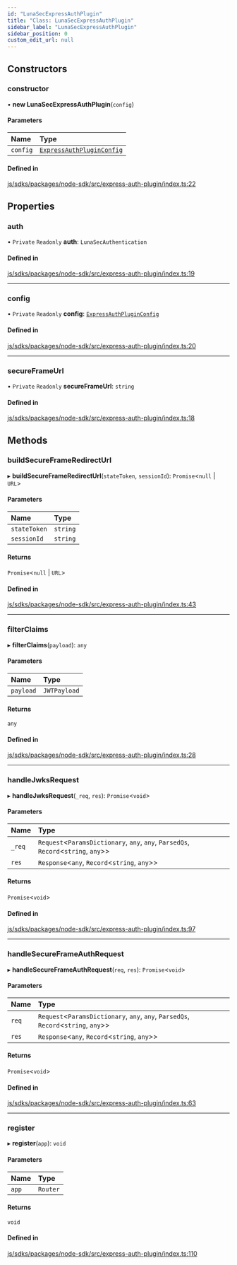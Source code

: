 ```yaml
---
id: "LunaSecExpressAuthPlugin"
title: "Class: LunaSecExpressAuthPlugin"
sidebar_label: "LunaSecExpressAuthPlugin"
sidebar_position: 0
custom_edit_url: null
---
```


## Constructors

### constructor

• **new LunaSecExpressAuthPlugin**(`config`)

#### Parameters

| Name | Type |
| :------ | :------ |
| `config` | [`ExpressAuthPluginConfig`](../interfaces/ExpressAuthPluginConfig.md) |

#### Defined in

[js/sdks/packages/node-sdk/src/express-auth-plugin/index.ts:22](https://github.com/refinery-labs/lunasec-monorepo/blob/6b064f0/js/sdks/packages/node-sdk/src/express-auth-plugin/index.ts#L22)

## Properties

### auth

• `Private` `Readonly` **auth**: `LunaSecAuthentication`

#### Defined in

[js/sdks/packages/node-sdk/src/express-auth-plugin/index.ts:19](https://github.com/refinery-labs/lunasec-monorepo/blob/6b064f0/js/sdks/packages/node-sdk/src/express-auth-plugin/index.ts#L19)

___

### config

• `Private` `Readonly` **config**: [`ExpressAuthPluginConfig`](../interfaces/ExpressAuthPluginConfig.md)

#### Defined in

[js/sdks/packages/node-sdk/src/express-auth-plugin/index.ts:20](https://github.com/refinery-labs/lunasec-monorepo/blob/6b064f0/js/sdks/packages/node-sdk/src/express-auth-plugin/index.ts#L20)

___

### secureFrameUrl

• `Private` `Readonly` **secureFrameUrl**: `string`

#### Defined in

[js/sdks/packages/node-sdk/src/express-auth-plugin/index.ts:18](https://github.com/refinery-labs/lunasec-monorepo/blob/6b064f0/js/sdks/packages/node-sdk/src/express-auth-plugin/index.ts#L18)

## Methods

### buildSecureFrameRedirectUrl

▸ **buildSecureFrameRedirectUrl**(`stateToken`, `sessionId`): `Promise`<``null`` \| `URL`\>

#### Parameters

| Name | Type |
| :------ | :------ |
| `stateToken` | `string` |
| `sessionId` | `string` |

#### Returns

`Promise`<``null`` \| `URL`\>

#### Defined in

[js/sdks/packages/node-sdk/src/express-auth-plugin/index.ts:43](https://github.com/refinery-labs/lunasec-monorepo/blob/6b064f0/js/sdks/packages/node-sdk/src/express-auth-plugin/index.ts#L43)

___

### filterClaims

▸ **filterClaims**(`payload`): `any`

#### Parameters

| Name | Type |
| :------ | :------ |
| `payload` | `JWTPayload` |

#### Returns

`any`

#### Defined in

[js/sdks/packages/node-sdk/src/express-auth-plugin/index.ts:28](https://github.com/refinery-labs/lunasec-monorepo/blob/6b064f0/js/sdks/packages/node-sdk/src/express-auth-plugin/index.ts#L28)

___

### handleJwksRequest

▸ **handleJwksRequest**(`_req`, `res`): `Promise`<`void`\>

#### Parameters

| Name | Type |
| :------ | :------ |
| `_req` | `Request`<`ParamsDictionary`, `any`, `any`, `ParsedQs`, `Record`<`string`, `any`\>\> |
| `res` | `Response`<`any`, `Record`<`string`, `any`\>\> |

#### Returns

`Promise`<`void`\>

#### Defined in

[js/sdks/packages/node-sdk/src/express-auth-plugin/index.ts:97](https://github.com/refinery-labs/lunasec-monorepo/blob/6b064f0/js/sdks/packages/node-sdk/src/express-auth-plugin/index.ts#L97)

___

### handleSecureFrameAuthRequest

▸ **handleSecureFrameAuthRequest**(`req`, `res`): `Promise`<`void`\>

#### Parameters

| Name | Type |
| :------ | :------ |
| `req` | `Request`<`ParamsDictionary`, `any`, `any`, `ParsedQs`, `Record`<`string`, `any`\>\> |
| `res` | `Response`<`any`, `Record`<`string`, `any`\>\> |

#### Returns

`Promise`<`void`\>

#### Defined in

[js/sdks/packages/node-sdk/src/express-auth-plugin/index.ts:63](https://github.com/refinery-labs/lunasec-monorepo/blob/6b064f0/js/sdks/packages/node-sdk/src/express-auth-plugin/index.ts#L63)

___

### register

▸ **register**(`app`): `void`

#### Parameters

| Name | Type |
| :------ | :------ |
| `app` | `Router` |

#### Returns

`void`

#### Defined in

[js/sdks/packages/node-sdk/src/express-auth-plugin/index.ts:110](https://github.com/refinery-labs/lunasec-monorepo/blob/6b064f0/js/sdks/packages/node-sdk/src/express-auth-plugin/index.ts#L110)
